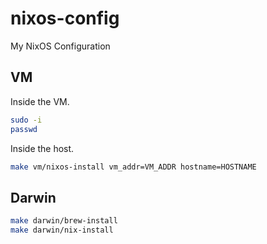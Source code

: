 # nixos-config
My NixOS Configuration

## VM

Inside the VM.

```sh
sudo -i
passwd
```

Inside the host.

```sh
make vm/nixos-install vm_addr=VM_ADDR hostname=HOSTNAME
```

## Darwin

```sh
make darwin/brew-install
make darwin/nix-install
```
